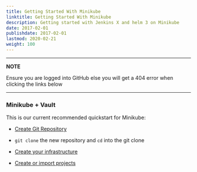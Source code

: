 ```yaml
---
title: Getting Started With Minikube
linktitle: Getting Started With Minikube
description: Getting started with Jenkins X and helm 3 on Minikube
date: 2017-02-01
publishdate: 2017-02-01
lastmod: 2020-02-21
weight: 100
---
```


---
**NOTE**

Ensure you are logged into GitHub else you will get a 404 error when clicking the links below

---

### Minikube + Vault

This is our current recommended quickstart for Minikube:

*  <a href="https://github.com/jx3-gitops-repositories/jx3-minikube-vault/generate" target="github" class="btn bg-primary text-light">Create Git Repository</a> 

* `git clone` the new repository and `cd`  into the git clone

*  <a href="/docs/v3/guides/infra/minikube/" 
    target="github" class="btn bg-primary text-light" 
    title="use your new git repository to create your cloud infrastructure and install Jenkins X">
    Create your infrastructure
  </a> 

*  <a href="/docs/v3/create-project/" class="btn bg-primary text-light">Create or import projects</a> 
